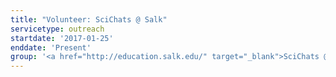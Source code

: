```yaml
---
title: "Volunteer: SciChats @ Salk"
servicetype: outreach
startdate: '2017-01-25'
enddate: 'Present'
group: '<a href="http://education.salk.edu/" target="_blank">SciChats @ Salk</a> (<a href="http://education.salk.edu/scientist-profile-niema-moshiri/" target="_blank">my profile</a>), Salk Institute for Biological Studies'
---
```

